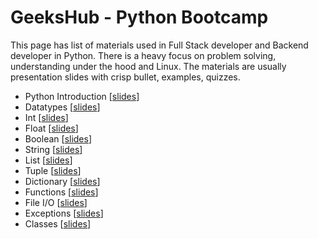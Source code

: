 # GeeksHub - Python Bootcamp

This page has list of materials used in Full Stack developer and Backend developer in Python. There is a heavy focus on problem solving, understanding under the hood and Linux. The materials are usually presentation slides with crisp bullet, examples, quizzes.

* Python Introduction [[slides](01_python_introduction.html)]
* Datatypes [[slides](datatypes.html)]
* Int [[slides](int.html)]
* Float [[slides](float.html)]
* Boolean [[slides](bool.html)]
* String [[slides](string.html)]
* List [[slides](list.html)]
* Tuple [[slides](tuple.html)]
* Dictionary [[slides](dictionary.html)]
* Functions [[slides](functions.html)]
* File I/O [[slides](fileio.html)]
* Exceptions [[slides](exceptions.html)]
* Classes [[slides](20_classes.html)]